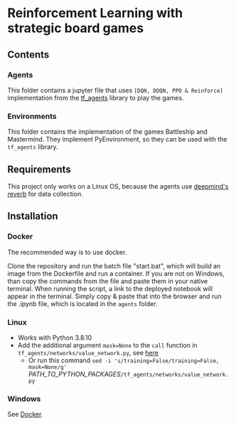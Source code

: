 # Reinforcement Learning with strategic board games

## Contents

### Agents

This folder contains a jupyter file that uses `[DQN, DDQN, PPO & Reinforce]` implementation from the [tf_agents](https://github.com/tensorflow/agents) library to play the games.

### Environments

This folder contains the implementation of the games Battleship and Mastermind. They implement PyEnvironment, so they can be used with the `tf_agents` library.

## Requirements

This project only works on a Linux OS, because the agents use [deepmind's reverb](https://github.com/deepmind/reverb) for data collection.

## Installation

### Docker

The recommended way is to use docker.

Clone the repository and run the batch file "start.bat", which will build an image from the Dockerfile and run a container. If you are not on Windows, than copy the commands from the file and paste them in your native terminal.
When running the script, a link to the deployed notebook will appear in the terminal. Simply copy & paste that into the browser and run the .ipynb file, which is located in the `agents` folder.

### Linux

- Works with Python 3.8.10
- Add the additional argument `mask=None` to the `call` function in `tf_agents/networks/value_network.py`, see [here](https://github.com/tensorflow/agents/issues/762)
  - Or run this command `sed -i 's/training=False/training=False, mask=None/g'` _PATH_TO_PYTHON_PACKAGES_`/tf_agents/networks/value_network.py`

### Windows

See [Docker](#docker).